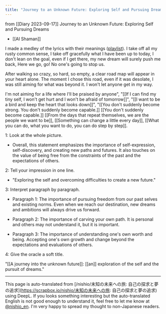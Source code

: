 ```yaml
---
title: "Journey to an Unknown Future: Exploring Self and Pursuing Dreams"
---
```


from  [[Diary 2023-09-17]]
Journey to an Unknown Future: Exploring Self and Pursuing Dreams
- [[AI Shaman]]

I made a medley of the lyrics with their meanings ([playlist](https://youtube.com/playlist?list=PLgVE_RKA_9Pvje8sMcsR8txSWgoK-Nmak&si=KBbrDG0KZIwxHYgw)).
I take off all my rusty common sense, I take off gracefully what I have been up to today, I don't lean on the goal, even if I get there, my new dream will surely push me back, Here we go, go! No one's going to stop us.

After walking so crazy, so hard, so empty, a clear road map will appear in your heart alone. The moment I chose this road, even if it was desolate, I was still aiming for what was beyond it. I won't let anyone get in my way.

I'm not aiming for a life where I'll be praised by anyone", "[[If I can find my tiny self, I won't get hurt and I won't be afraid of tomorrow]]", "[[I want to be a bird and keep the heart that looks down]]", "[[You don't suddenly become strong. You don't suddenly become capable.]] [[You don't suddenly become capable.]] [[From the days that repeat themselves, we are the people we want to be]], [[Something can change a little every day]], [[What you can do, what you want to do, you can do step by step]].

1: Look at the whole picture.

- Overall, this statement emphasizes the importance of self-expression, self-discovery, and creating new paths and futures. It also touches on the value of being free from the constraints of the past and the expectations of others.

2: Tell your impression in one line.

- "Exploring the self and overcoming difficulties to create a new future."

3: Interpret paragraph by paragraph.

- Paragraph 1: The importance of pursuing freedom from our past selves and existing norms. Even when we reach our destination, new dreams and ambitions will always drive us forward.

- Paragraph 2: The importance of carving your own path. It is personal and others may not understand it, but it is important.

- Paragraph 3: The importance of understanding one's own worth and being. Accepting one's own growth and change beyond the expectations and evaluations of others.

4: Give the oracle a soft title.

"[[A journey into the unknown future]]: [[an]] exploration of the self and the pursuit of dreams."


---
This page is auto-translated from [/nishio/未知の未来への旅: 自己の探求と夢の追求](https://scrapbox.io/nishio/未知の未来への旅: 自己の探求と夢の追求) using DeepL. If you looks something interesting but the auto-translated English is not good enough to understand it, feel free to let me know at [@nishio_en](https://twitter.com/nishio_en). I'm very happy to spread my thought to non-Japanese readers.